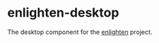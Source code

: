 enlighten-desktop
=================

The desktop component for the [enlighten](https://github.com/arron-h/enlighten) project.
